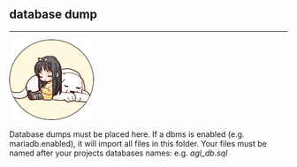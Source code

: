 ## database dump ##
---

___________________________________![angelica](ange.png)___________________________________

Database dumps must be placed here.
If a dbms is enabled (e.g. mariadb.enabled), it will import all files in this folder.
Your files must be named after your projects databases names: e.g. *agl_db.sql*
